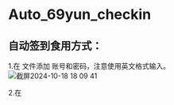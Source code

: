 # Auto_69yun_checkin 

## 自动签到食用方式：
1.在 文件添加 账号和密码，注意使用英文格式输入。
![截屏2024-10-18 18 09 41](https://github.com/user-attachments/assets/4534ac9c-46d6-4131-8047-45d4c1641d9f)


2.在
